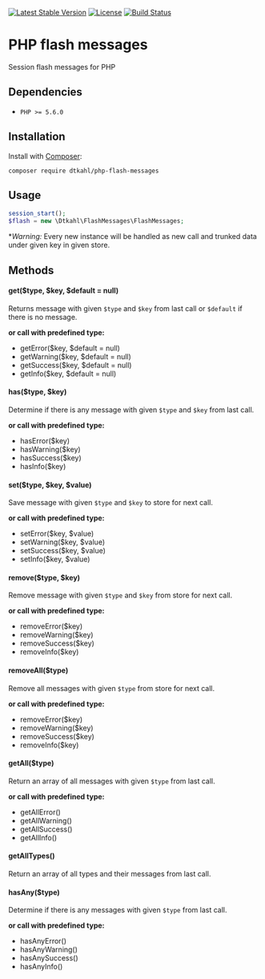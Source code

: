 [![Latest Stable Version](https://poser.pugx.org/dtkahl/php-flash-messages/v/stable)](https://packagist.org/packages/dtkahl/php-flash-messages)
[![License](https://poser.pugx.org/dtkahl/php-flash-messages/license)](https://packagist.org/packages/dtkahl/php-flash-messagesK)
[![Build Status](https://travis-ci.org/dtkahl/php-flash-messages.svg?branch=master)](https://travis-ci.org/dtkahl/php-flash-messages)

# PHP flash messages

Session flash messages for PHP


## Dependencies

* `PHP >= 5.6.0`


## Installation

Install with [Composer](http://getcomposer.org):

    composer require dtkahl/php-flash-messages


## Usage

```php
session_start();
$flash = new \Dtkahl\FlashMessages\FlashMessages;
```

**Warning:* Every new instance  will be handled as new call and trunked data under given key in given store.


## Methods

#### get($type, $key, $default = null)

Returns message with given `$type` and `$key` from last call or `$default` if there is no message.

**or call with predefined type:**
- getError($key, $default = null)
- getWarning($key, $default = null)
- getSuccess($key, $default = null)
- getInfo($key, $default = null)


#### has($type, $key)

Determine if there is any message with given `$type` and `$key` from last call.

**or call with predefined type:**
- hasError($key)
- hasWarning($key)
- hasSuccess($key)
- hasInfo($key)


#### set($type, $key, $value)

Save message with given `$type` and `$key` to store for next call.

**or call with predefined type:**
- setError($key, $value)
- setWarning($key, $value)
- setSuccess($key, $value)
- setInfo($key, $value)


#### remove($type, $key)

Remove message with given `$type` and `$key` from store for next call.

**or call with predefined type:**
- removeError($key)
- removeWarning($key)
- removeSuccess($key)
- removeInfo($key)


#### removeAll($type)

Remove all messages with given `$type` from store for next call.

**or call with predefined type:**
- removeError($key)
- removeWarning($key)
- removeSuccess($key)
- removeInfo($key)


#### getAll($type)

Return an array of all messages with given `$type` from last call.

**or call with predefined type:**
- getAllError()
- getAllWarning()
- getAllSuccess()
- getAllInfo()


#### getAllTypes()

Return an array of all types and their messages from last call.


#### hasAny($type)

Determine if there is any messages with given `$type` from last call.

**or call with predefined type:**
- hasAnyError()
- hasAnyWarning()
- hasAnySuccess()
- hasAnyInfo()